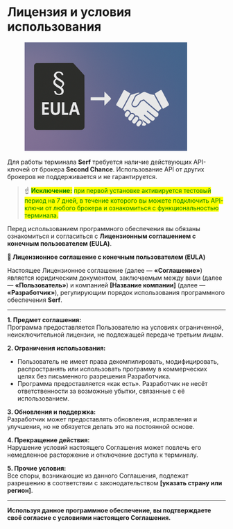 # Лицензия и условия использования

<figure><img src="../.gitbook/assets/ChatGPT Image 25 апр. 2025 г., 11_20_26.png" alt="" width="375"><figcaption></figcaption></figure>

Для работы терминала **Serf** требуется наличие действующих API-ключей от брокера **Second Chance**. Использование API от других брокеров не поддерживается и не гарантируется.

> ☝️ <mark style="color:green;">**Исключение:**</mark> <mark style="color:green;"></mark><mark style="color:green;">при первой установке активируется тестовый период на 7 дней, в течение которого вы можете подключить API-ключи от любого брокера и ознакомиться с функциональностью терминала.</mark>

Перед использованием программного обеспечения вы обязаны ознакомиться и согласиться с **Лицензионным соглашением с конечным пользователем (EULA)**.







**📄 Лицензионное соглашение с конечным пользователем (EULA)**

Настоящее Лицензионное соглашение (далее — **«Соглашение»**) является юридическим документом, заключаемым между вами (далее — **«Пользователь»**) и компанией **\[Название компании]** (далее — **«Разработчик»**), регулирующим порядок использования программного обеспечения **Serf**.

***

**1. Предмет соглашения:**\
Программа предоставляется Пользователю на условиях ограниченной, неисключительной лицензии, не подлежащей передаче третьим лицам.

**2. Ограничения использования:**

* Пользователь не имеет права декомпилировать, модифицировать, распространять или использовать программу в коммерческих целях без письменного разрешения Разработчика.
* Программа предоставляется «как есть». Разработчик не несёт ответственности за возможные убытки, связанные с её использованием.

**3. Обновления и поддержка:**\
Разработчик может предоставлять обновления, исправления и улучшения, но не обязуется делать это на постоянной основе.

**4. Прекращение действия:**\
Нарушение условий настоящего Соглашения может повлечь его немедленное расторжение и отключение доступа к терминалу.

**5. Прочие условия:**\
Все споры, возникающие из данного Соглашения, подлежат разрешению в соответствии с законодательством **\[указать страну или регион]**.

***

**Используя данное программное обеспечение, вы подтверждаете своё согласие с условиями настоящего Соглашения.**
